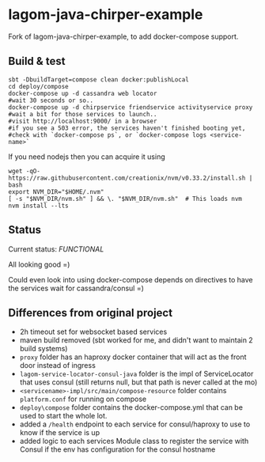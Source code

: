 # lagom-java-chirper-example
Fork of lagom-java-chirper-example, to add docker-compose support.

## Build & test

```
sbt -DbuildTarget=compose clean docker:publishLocal
cd deploy/compose
docker-compose up -d cassandra web locator
#wait 30 seconds or so..
docker-compose up -d chirpservice friendservice activityservice proxy
#wait a bit for those services to launch..
#visit http://localhost:9000/ in a browser
#if you see a 503 error, the services haven't finished booting yet, 
#check with `docker-compose ps`, or `docker-compose logs <service-name>`
```

If you need nodejs then you can acquire it using
```
wget -qO- https://raw.githubusercontent.com/creationix/nvm/v0.33.2/install.sh | bash
export NVM_DIR="$HOME/.nvm"
[ -s "$NVM_DIR/nvm.sh" ] && \. "$NVM_DIR/nvm.sh"  # This loads nvm
nvm install --lts
```

## Status

Current status: *FUNCTIONAL*

All looking good =)

Could even look into using docker-compose depends on directives to have the services wait for cassandra/consul =)

## Differences from original project

- 2h timeout set for websocket based services
- maven build removed (sbt worked for me, and didn't want to maintain 2 build systems)
- `proxy` folder has an haproxy docker container that will act as the front door instead of ingress
- `lagom-service-locator-consul-java` folder is the impl of ServiceLocator that uses consul (still returns null, but that path is never called at the mo)
- `<servicename>-impl/src/main/compose-resource` folder contains `platform.conf` for running on compose
- `deploy\compose` folder contains the docker-compose.yml that can be used to start the whole lot. 
- added a `/health` endpoint to each service for consul/haproxy to use to know if the service is up
- added logic to each services Module class to register the service with Consul if the env has configuration for the consul hostname

